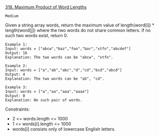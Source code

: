 [318. Maximum Product of Word Lengths](https://leetcode.com/problems/maximum-product-of-word-lengths/description/)

`Medium`

Given a string array words, return the maximum value of length(word[i]) * length(word[j]) where the two words do not share common letters. If no such two words exist, return 0.

```
Example 1:
Input: words = ["abcw","baz","foo","bar","xtfn","abcdef"]
Output: 16
Explanation: The two words can be "abcw", "xtfn".

Example 2:
Input: words = ["a","ab","abc","d","cd","bcd","abcd"]
Output: 4
Explanation: The two words can be "ab", "cd".

Example 3:
Input: words = ["a","aa","aaa","aaaa"]
Output: 0
Explanation: No such pair of words.
```

Constraints:

- 2 <= words.length <= 1000
- 1 <= words[i].length <= 1000
- words[i] consists only of lowercase English letters.